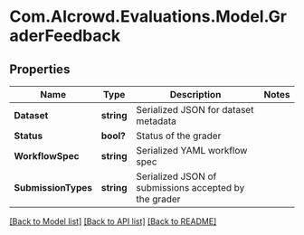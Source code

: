 # Com.AIcrowd.Evaluations.Model.GraderFeedback
## Properties

Name | Type | Description | Notes
------------ | ------------- | ------------- | -------------
**Dataset** | **string** | Serialized JSON for dataset metadata | 
**Status** | **bool?** | Status of the grader | 
**WorkflowSpec** | **string** | Serialized YAML workflow spec | 
**SubmissionTypes** | **string** | Serialized JSON of submissions accepted by the grader | 

[[Back to Model list]](../README.md#documentation-for-models) [[Back to API list]](../README.md#documentation-for-api-endpoints) [[Back to README]](../README.md)

